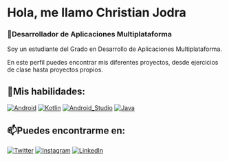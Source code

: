 # Hola, me llamo Christian Jodra
### 🔭Desarrollador de Aplicaciones Multiplataforma

Soy un estudiante del Grado en Desarrollo de Aplicaciones Multiplataforma.

En este perfil puedes encontrar mis diferentes proyectos, desde ejercicios de clase hasta proyectos propios.

## 🌱Mis habilidades:
[![Android](https://img.shields.io/badge/Android-3DDC84?style=for-the-badge&logo=android&logoColor=white&labelColor=101010)]()
[![Kotlin](https://img.shields.io/badge/Kotlin-7f52ff?style=for-the-badge&logo=kotlin&logoColor=white&labelColor=101010)]()
[![Android_Studio](https://img.shields.io/badge/Android_Studio-3DDC84?style=for-the-badge&logo=android-studio&logoColor=white&labelColor=101010)]()
[![Java](https://img.shields.io/badge/Java-CC3333?style=for-the-badge&logo=java&logoColor=white&labelColor=101010)]()

## 📫Puedes encontrarme en:
[![Twitter](https://img.shields.io/badge/Twitter-@jodra14-1DA1F2?style=for-the-badge&logo=twitter&logoColor=white&labelColor=101010)](https://twitter.com/jodra14)
[![Instagram](https://img.shields.io/badge/Instagram-@jodra14-E4405F?style=for-the-badge&logo=instagram&logoColor=white&labelColor=101010)](https://instagram.com/jodra14)
[![LinkedIn](https://img.shields.io/badge/LinkedIn-Christian-Jodra-0077B5?style=for-the-badge&logo=linkedin&logoColor=white&labelColor=101010)](https://www.linkedin.com/in/cjodralopez/)

<!--
**cjodra14/cjodra14** is a ✨ _special_ ✨ repository because its `README.md` (this file) appears on your GitHub profile.

Here are some ideas to get you started:

- 🔭 I’m currently working on ...
- 🌱 I’m currently learning ...
- 👯 I’m looking to collaborate on ...
- 🤔 I’m looking for help with ...
- 💬 Ask me about ...
- 📫 How to reach me: ...
- 😄 Pronouns: ...
- ⚡ Fun fact: ...
-->
